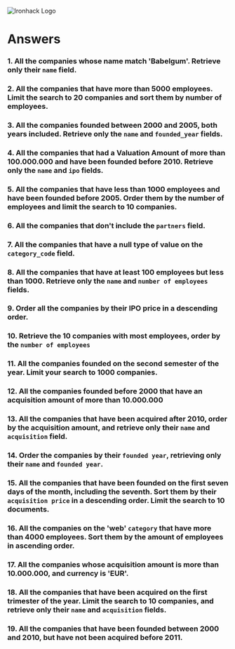 ![Ironhack Logo](https://i.imgur.com/1QgrNNw.png)

# Answers

### 1. All the companies whose name match 'Babelgum'. Retrieve only their `name` field.

<!--Filter = {name:"Babelgum"}, Project = {name:1}-->

### 2. All the companies that have more than 5000 employees. Limit the search to 20 companies and sort them by **number of employees**.

<!-- Filter = {number_of_employees:{$gte: 5000}}, Sort = {number_of_employees:1}, Limit = 20 -->

### 3. All the companies founded between 2000 and 2005, both years included. Retrieve only the `name` and `founded_year` fields.

<!-- Filter = {founded_year: {$in:[ 2000, 2001, 2002, 2003, 2004, 2005]}}, Project = {founded_year:1, name:1} possivel filtrar com *and no inicio-->
 
### 4. All the companies that had a Valuation Amount of more than 100.000.000 and have been founded before 2010. Retrieve only the `name` and `ipo` fields.

<!-- Filter = {$and: [{"ipo.valuation_amount": {$gt: 10000000}}, {founded_year:{$lt: 2010}}] }, Project = {name:1, ipo:1, _id:0} *bizu usando ponto para acessar aninhamento-->

### 5. All the companies that have less than 1000 employees and have been founded before 2005. Order them by the number of employees and limit the search to 10 companies.

<!-- Filter {$and:[{number_of_employees:{$lt: 1000}}, {founded_year: {$lt: 2005}}]}, Sort = {number_of_employees: 1}, Limit = 10 -->

### 6. All the companies that don't include the `partners` field.

<!-- Filter = {partners: {$exists: false}} -->

### 7. All the companies that have a null type of value on the `category_code` field.

<!-- Filter = {category_code: { $type: "null"}} -->

### 8. All the companies that have at least 100 employees but less than 1000. Retrieve only the `name` and `number of employees` fields.

<!-- Filter = {name: 1, number_of_employees: 1}, Project = {name: 1, number_of_employees: 1, _id: 0} -->

### 9. Order all the companies by their IPO price in a descending order.

<!--Sort = {"ipo.valuation_amount": -1} dot notation tem que ser string-->

### 10. Retrieve the 10 companies with most employees, order by the `number of employees`

<!-- Sort = {number_of_employees: -1}, Limit = 10 -->

### 11. All the companies founded on the second semester of the year. Limit your search to 1000 companies.

<!-- Filter = {founded_month: {$gt: 6}}, Limit = 1000-->

### 12. All the companies founded before 2000 that have an acquisition amount of more than 10.000.000

<!-- Filter = {$and: [{founded_year: {$lt: 2000}}, {"acquisitions.price_amount":{$gt: 10000000}}]} -->

### 13. All the companies that have been acquired after 2010, order by the acquisition amount, and retrieve only their `name` and `acquisition` field.

<!-- Filter = {"acquisitions.acquired_year":{$gt: 2010}}, Projection = {name:1, acquisition:1, _id: 0}, Sort = {"acquisition.price_amount": 1} -->

### 14. Order the companies by their `founded year`, retrieving only their `name` and `founded year`.

<!-- Project = {name: 1, founded_year:1, _id:0}, Sort = {founded_year: 1} -->

### 15. All the companies that have been founded on the first seven days of the month, including the seventh. Sort them by their `acquisition price` in a descending order. Limit the search to 10 documents.

<!-- Filter = {founded_day: {$lte: 7}}, Sort = {"acquisitions.price_amount": -1}, Limit = 10 -->

### 16. All the companies on the 'web' `category` that have more than 4000 employees. Sort them by the amount of employees in ascending order.

<!-- Filter = {$and: [{category_code: "web"}, {number_of_employees:{$gt: 4000}}]}, Sort = {number_of_employees: 1} -->

### 17. All the companies whose acquisition amount is more than 10.000.000, and currency is 'EUR'.

<!-- Filter = {$and: [{ "acquisition.price_amount": {$gt: 10000000} }, { "acquisition.price_currency_code": "EUR" }]}-->

### 18. All the companies that have been acquired on the first trimester of the year. Limit the search to 10 companies, and retrieve only their `name` and `acquisition` fields.

<!-- Filter = {"acquisition.acquired_month": {$lt: 4 }}, Project = {name: 1, acquisition: 1, _id: 0}, Limit = 10 -->

### 19. All the companies that have been founded between 2000 and 2010, but have not been acquired before 2011.

<!-- {$and: [{founded_year: {$gte: 2000}}, {founded_year: {$lte: 2010} }, {"acquisition.acquired_year": {$gte: 2011}}]} -->

